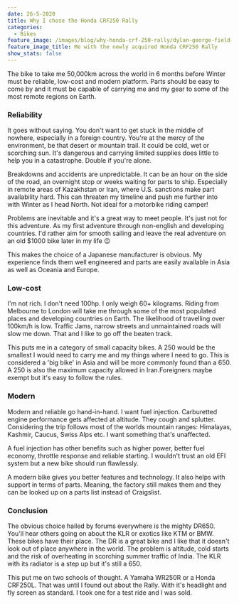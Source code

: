 ```yaml
---
date: 26-5-2020
title: Why I chose the Honda CRF250 Rally
categories:
  - Bikes
feature_image: /images/blog/why-honda-crf-250-rally/dylan-george-field-with-sheepskin-the-crf250rally.jpg
feature_image_title: Me with the newly acquired Honda CRF250 Rally
show_stats: false
---
```

<p>
The bike to take me 50,000km across the world in 6 months before Winter must be reliable, low-cost and modern platform. Parts should be easy to come by and it must be capable of carrying me and my gear to some of the most remote regions on Earth.
</p>
<h3>Reliability</h3>
<p>
It goes without saying. You don't want to get stuck in the middle of nowhere, especially in a foreign country. You're at the mercy of the environment, be that desert or mountain trail. It could be cold, wet or scorching sun. It's dangerous and carrying limited supplies does little to help you in a catastrophe. Double if you're alone.
</p>
<p>
Breakdowns and accidents are unpredictable. It can be an hour on the side of the road, an overnight stop or weeks waiting for parts to ship. Especially in remote areas of Kazakhstan or Iran, where U.S. sanctions make part availability hard. This can threaten my timeline and push me further into with Winter as I head North. Not ideal for a motorbike riding camper!
</p>
<p>
Problems are inevitable and it's a great way to meet people. It's just not for this adventure. As my first adventure through non-english and developing countries. I'd rather aim for smooth sailing and leave the real adventure on an old $1000 bike later in my life 😉
</p>
<p>
This makes the choice of a Japanese manufacturer is obvious. My experience finds them well engineered and parts are easily available in Asia as well as Oceania and Europe.
</p>
<h3>Low-cost</h3>
<p>
I'm not rich. I don't need 100hp. I only weigh 60+ kilograms. Riding from Melbourne to London will take me through some of the most populated places and developing countries on Earth. The likelihood of travelling over 100km/h is low. Traffic Jams, narrow streets and unmaintained roads will slow me down. That and I like to go off the beaten track.
</p>
<p>
This puts me in a category of small capacity bikes. A 250 would be the smallest I would need to carry me and my things where I need to go. This is considered a 'big bike' in Asia and will be more commonly found than a 650. A 250 is also the maximum capacity allowed in Iran.Foreigners maybe exempt but it's easy to follow the rules. 
</p>
<h3>Modern</h3>
<p>
Modern and reliable go hand-in-hand. I want fuel injection. Carburetted engine performance gets affected at altitude. They cough and splutter. Considering the trip follows most of the worlds mountain ranges: Himalayas, Kashmir, Caucus, Swiss Alps etc. I want something that's unaffected. 
</p>
<p>
A fuel injection has other benefits such as higher power, better fuel economy, throttle response and reliable starting. I wouldn't trust an old EFI system but a new bike should run flawlessly.
</p>
<p>
A modern bike gives you better features and technology. It also helps with support in terms of parts. Meaning, the factory still makes them and they can be looked up on a parts list instead of Craigslist.
</p>
<h3>Conclusion</h3>
<p>
The obvious choice hailed by forums everywhere is the mighty DR650. You'll hear others going on about the KLR or exotics like KTM or BMW. These bikes have their place. The DR is a great bike and I like that it doesn't look out of place anywhere in the world. The problem is altitude, cold starts and the risk of overheating in scorching summer traffic of India. The KLR with its radiator is a step up but it's still a 650.
</p>
<p>
This put me on two schools of thought. A Yamaha WR250R or a Honda CRF250L. That was until I found out about the Rally. With it's headlight and fly screen as standard. I took one for a test ride and I was sold.
</p>